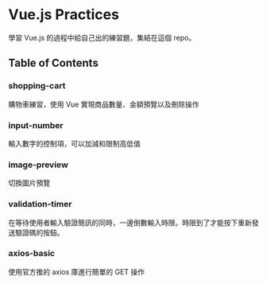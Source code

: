 
# Vue.js Practices

學習 Vue.js 的過程中給自己出的練習題，集結在這個 repo。

## Table of Contents

### shopping-cart

購物車練習，使用 Vue 實現商品數量、金額預覽以及刪除操作

### input-number

輸入數字的控制項，可以加減和限制高低值

### image-preview

切換圖片預覽

### validation-timer

在等待使用者輸入驗證簡訊的同時，一邊倒數輸入時限。時限到了才能按下重新發送驗證碼的按鈕。

### axios-basic

使用官方推的 axios 庫進行簡單的 GET 操作